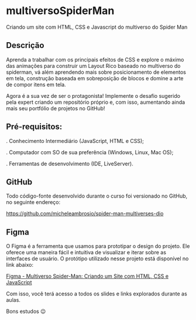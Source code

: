 # multiversoSpiderMan
Criando um site com HTML, CSS e Javascript do multiverso do Spider Man

## Descrição
Aprenda a trabalhar com os principais efeitos de CSS e explore o máximo das animações para construir um Layout Rico baseado no multiverso do spiderman, vá além aprendendo mais sobre posicionamento de elementos em tela, construção baseada em sobreposição de blocos e domine a arte de compor itens em tela.

Agora é a sua vez de ser o protagonista! Implemente o desafio sugerido pela expert criando um repositório próprio e, com isso, aumentando ainda mais seu portfólio de projetos no GitHub!

## Pré-requisitos:

   . Conhecimento Intermediário (JavaScript, HTML e CSS);

   . Computador com SO de sua preferência (Windows, Linux, Mac OS);

   . Ferramentas de desenvolvimento (IDE, LiveServer).

 

## GitHub
Todo código-fonte desenvolvido durante o curso foi versionado no GitHub, no seguinte endereço:

<https://github.com/micheleambrosio/spider-man-multiverses-dio>

 

## Figma
O Figma é a ferramenta que usamos para prototipar o design do projeto. Ele oferece uma maneira fácil e intuitiva de visualizar e iterar sobre as interfaces de usuário. O protótipo utilizado nesse projeto está disponível no link abaixo:

[Figma - Multiverso Spider-Man: Criando um Site com HTML, CSS e JavaScript](https://www.figma.com/design/GjvdE0uob68X6pEHqw2pY8/Multiverse-Spider-Man?node-id=1-17&node-type=canvas&t=oufW4eeJA8tOISgo-0)

 

Com isso, você terá acesso a todos os slides e links explorados durante as aulas.

Bons estudos 😉